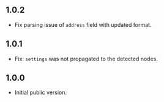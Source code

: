 ## 1.0.2

- Fix parsing issue of `address` field with updated format.

## 1.0.1

- Fix: `settings` was not propagated to the detected nodes.

## 1.0.0

- Initial public version.
